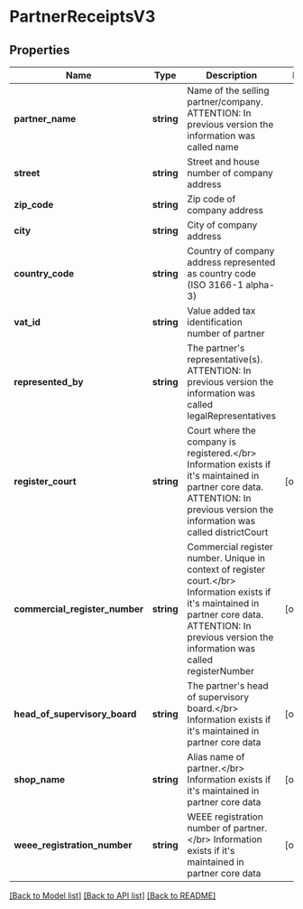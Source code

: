 # PartnerReceiptsV3

## Properties
Name | Type | Description | Notes
------------ | ------------- | ------------- | -------------
**partner_name** | **string** | Name of the selling partner/company.  ATTENTION: In previous version the information was called name | 
**street** | **string** | Street and house number of company address | 
**zip_code** | **string** | Zip code of company address | 
**city** | **string** | City of company address | 
**country_code** | **string** | Country of company address represented as country code (ISO 3166-1 alpha-3) | 
**vat_id** | **string** | Value added tax identification number of partner | 
**represented_by** | **string** | The partner&#x27;s representative(s).  ATTENTION: In previous version the information was called legalRepresentatives | 
**register_court** | **string** | Court where the company is registered.&lt;/br&gt; Information exists if it&#x27;s maintained in partner core data.  ATTENTION: In previous version the information was called districtCourt | [optional] 
**commercial_register_number** | **string** | Commercial register number. Unique in context of register court.&lt;/br&gt; Information exists if it&#x27;s maintained in partner core data.  ATTENTION: In previous version the information was called registerNumber | [optional] 
**head_of_supervisory_board** | **string** | The partner&#x27;s head of supervisory board.&lt;/br&gt; Information exists if it&#x27;s maintained in partner core data | [optional] 
**shop_name** | **string** | Alias name of partner.&lt;/br&gt; Information exists if it&#x27;s maintained in partner core data | [optional] 
**weee_registration_number** | **string** | WEEE registration number of partner.&lt;/br&gt; Information exists if it&#x27;s maintained in partner core data | [optional] 

[[Back to Model list]](../../README.md#documentation-for-models) [[Back to API list]](../../README.md#documentation-for-api-endpoints) [[Back to README]](../../README.md)

